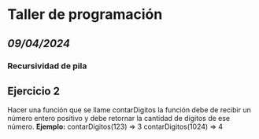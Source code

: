 # Taller de programación
## *09/04/2024*
### Recursividad de pila
## Ejercicio 2
Hacer una función que se llame contarDigitos la función debe de recibir un número entero positivo y debe retornar la cantidad de dígitos de ese número.
**Ejemplo:**
contarDigitos(123) => 3
contarDigitos(1024) => 4
